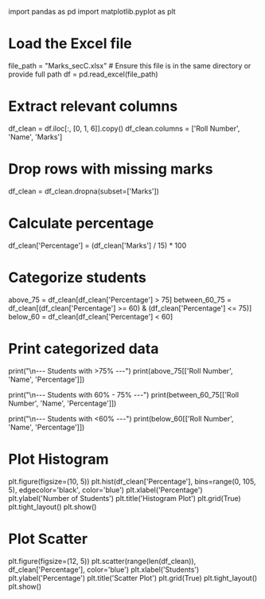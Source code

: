 import pandas as pd
import matplotlib.pyplot as plt

# Load the Excel file
file_path = "Marks_secC.xlsx"  # Ensure this file is in the same directory or provide full path
df = pd.read_excel(file_path)

# Extract relevant columns
df_clean = df.iloc[:, [0, 1, 6]].copy()
df_clean.columns = ['Roll Number', 'Name', 'Marks']

# Drop rows with missing marks
df_clean = df_clean.dropna(subset=['Marks'])

# Calculate percentage
df_clean['Percentage'] = (df_clean['Marks'] / 15) * 100

# Categorize students
above_75 = df_clean[df_clean['Percentage'] > 75]
between_60_75 = df_clean[(df_clean['Percentage'] >= 60) & (df_clean['Percentage'] <= 75)]
below_60 = df_clean[df_clean['Percentage'] < 60]

# Print categorized data
print("\n--- Students with >75% ---")
print(above_75[['Roll Number', 'Name', 'Percentage']])

print("\n--- Students with 60% - 75% ---")
print(between_60_75[['Roll Number', 'Name', 'Percentage']])

print("\n--- Students with <60% ---")
print(below_60[['Roll Number', 'Name', 'Percentage']])

# Plot Histogram
plt.figure(figsize=(10, 5))
plt.hist(df_clean['Percentage'], bins=range(0, 105, 5), edgecolor='black', color='blue')
plt.xlabel('Percentage')
plt.ylabel('Number of Students')
plt.title('Histogram Plot')
plt.grid(True)
plt.tight_layout()
plt.show()

# Plot Scatter
plt.figure(figsize=(12, 5))
plt.scatter(range(len(df_clean)), df_clean['Percentage'], color='blue')
plt.xlabel('Students')
plt.ylabel('Percentage')
plt.title('Scatter Plot')
plt.grid(True)
plt.tight_layout()
plt.show()
